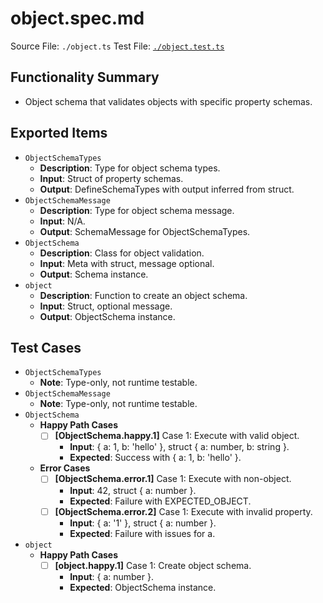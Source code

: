 # object.spec.md

Source File: `./object.ts`
Test File: [`./object.test.ts`](./object.test.ts)

## Functionality Summary
- Object schema that validates objects with specific property schemas.

## Exported Items
- `ObjectSchemaTypes`
    - **Description**: Type for object schema types.
    - **Input**: Struct of property schemas.
    - **Output**: DefineSchemaTypes with output inferred from struct.
- `ObjectSchemaMessage`
    - **Description**: Type for object schema message.
    - **Input**: N/A.
    - **Output**: SchemaMessage for ObjectSchemaTypes.
- `ObjectSchema`
    - **Description**: Class for object validation.
    - **Input**: Meta with struct, message optional.
    - **Output**: Schema instance.
- `object`
    - **Description**: Function to create an object schema.
    - **Input**: Struct, optional message.
    - **Output**: ObjectSchema instance.

## Test Cases
- `ObjectSchemaTypes`
    - **Note**: Type-only, not runtime testable.
- `ObjectSchemaMessage`
    - **Note**: Type-only, not runtime testable.
- `ObjectSchema`
    - **Happy Path Cases**
        - [ ] **[ObjectSchema.happy.1]** Case 1: Execute with valid object.
            - **Input**: { a: 1, b: 'hello' }, struct { a: number, b: string }.
            - **Expected**: Success with { a: 1, b: 'hello' }.
    - **Error Cases**
        - [ ] **[ObjectSchema.error.1]** Case 1: Execute with non-object.
            - **Input**: 42, struct { a: number }.
            - **Expected**: Failure with EXPECTED_OBJECT.
        - [ ] **[ObjectSchema.error.2]** Case 1: Execute with invalid property.
            - **Input**: { a: '1' }, struct { a: number }.
            - **Expected**: Failure with issues for a.
- `object`
    - **Happy Path Cases**
        - [ ] **[object.happy.1]** Case 1: Create object schema.
            - **Input**: { a: number }.
            - **Expected**: ObjectSchema instance.
